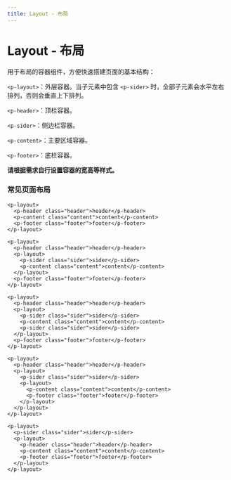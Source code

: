 ```yaml
---
title: Layout - 布局
---
```


# Layout - 布局

用于布局的容器组件，方便快速搭建页面的基本结构：

`<p-layout>`：外层容器。当子元素中包含 `<p-sider>` 时，全部子元素会水平左右排列，否则会垂直上下排列。

`<p-header>`：顶栏容器。

`<p-sider>`：侧边栏容器。

`<p-content>`：主要区域容器。

`<p-footer>`：底栏容器。

**请根据需求自行设置容器的宽高等样式。**

### 常见页面布局

  <ClientOnly>
  <layout-default></layout-default>
  </ClientOnly>

    <p-layout>
      <p-header class="header">header</p-header>
      <p-content class="content">content</p-content>
      <p-footer class="footer">footer</p-footer>
    </p-layout>

  <ClientOnly>
  <layout-default2></layout-default2>
  </ClientOnly>

    <p-layout>
      <p-header class="header">header</p-header>
      <p-layout>
        <p-sider class="sider">sider</p-sider>
        <p-content class="content">content</p-content>
      </p-layout>
      <p-footer class="footer">footer</p-footer>
    </p-layout>

  <ClientOnly>
  <layout-default3></layout-default3>
  </ClientOnly>

    <p-layout>
      <p-header class="header">header</p-header>
      <p-layout>
        <p-sider class="sider">sider</p-sider>
        <p-content class="content">content</p-content>
        <p-sider class="sider">sider</p-sider>
      </p-layout>
      <p-footer class="footer">footer</p-footer>
    </p-layout>

  <ClientOnly>
  <layout-default4></layout-default4>
  </ClientOnly>

    <p-layout>
      <p-header class="header">header</p-header>
      <p-layout>
        <p-sider class="sider">sider</p-sider>
        <p-layout>
          <p-content class="content">content</p-content>
          <p-footer class="footer">footer</p-footer>
        </p-layout>
      </p-layout>
    </p-layout>

  <ClientOnly>
  <layout-default5></layout-default5>
  </ClientOnly>

    <p-layout>
      <p-sider class="sider">sider</p-sider>
      <p-layout>
        <p-header class="header">header</p-header>
        <p-content class="content">content</p-content>
        <p-footer class="footer">footer</p-footer>
      </p-layout>
    </p-layout>